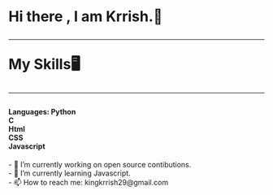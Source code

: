 <h1>Hi there , I am Krrish.🙌<br>
  <hr>
  My Skills🖥️
  <hr>
  <h4>Languages:
    Python <br>
    C <br>
    Html <br>
    CSS <br>
    Javascript <br>
  </h4>
</h1>
- 🔭 I’m currently working on open source contibutions. <br>
- 🌱 I’m currently learning Javascript.<br>
- 📫 How to reach me: kingkrrish29@gmail.com<br>
